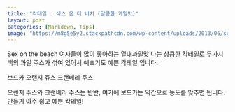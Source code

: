 ```yaml
---
title: "칵테일 : 섹스 온 더 비치 (달콤한 과일맛)"
layout: post
categories: [Markdown, Tips]
image: "https://m8g5e5y2.stackpathcdn.com/wp-content/uploads/2013/06/sex-on-the-beach-cocktail.jpg"
---
```


Sex on the beach
여자들이 많이 좋아하는 열대과일맛 나는 상큼한 칵테일로
두가지 색의 과일 주스가 섞여 있어서 예쁘기도 예쁜 칵테일 입니다.


보드카
오랜지 쥬스
크랜베리 주스

오렌지 주스와 크랜베리 주스는 반반, 여기에 보드카는 약간으로 농도를 맞추면 됩니다.
만들기 아주 쉽고 예쁜 칵테일!
